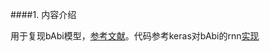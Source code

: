 ####1. 内容介绍

用于复现bAbi模型，[参考文献](https://arxiv.org/abs/1502.05698v1)。代码参考keras对bAbi的rnn[实现](https://github.com/fchollet/keras/blob/master/examples/babi_rnn.py)
